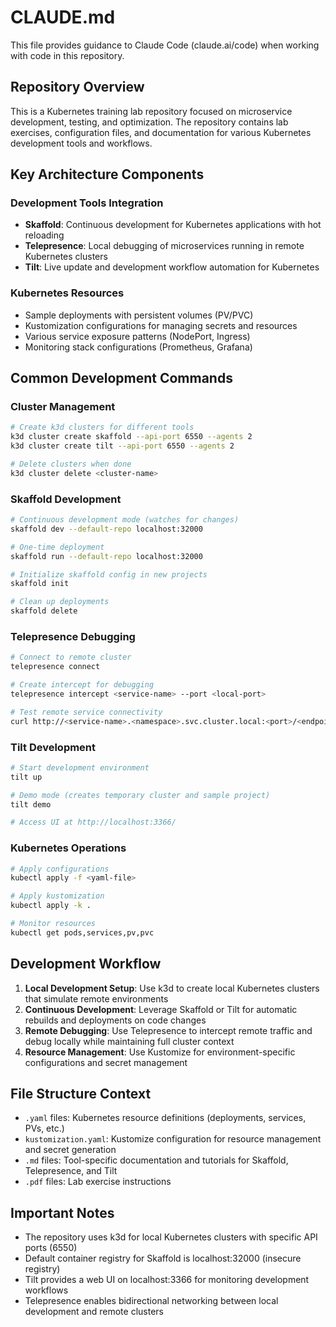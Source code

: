 # CLAUDE.md

This file provides guidance to Claude Code (claude.ai/code) when working with code in this repository.

## Repository Overview

This is a Kubernetes training lab repository focused on microservice development, testing, and optimization. The repository contains lab exercises, configuration files, and documentation for various Kubernetes development tools and workflows.

## Key Architecture Components

### Development Tools Integration
- **Skaffold**: Continuous development for Kubernetes applications with hot reloading
- **Telepresence**: Local debugging of microservices running in remote Kubernetes clusters  
- **Tilt**: Live update and development workflow automation for Kubernetes

### Kubernetes Resources
- Sample deployments with persistent volumes (PV/PVC)
- Kustomization configurations for managing secrets and resources
- Various service exposure patterns (NodePort, Ingress)
- Monitoring stack configurations (Prometheus, Grafana)

## Common Development Commands

### Cluster Management
```bash
# Create k3d clusters for different tools
k3d cluster create skaffold --api-port 6550 --agents 2
k3d cluster create tilt --api-port 6550 --agents 2

# Delete clusters when done
k3d cluster delete <cluster-name>
```

### Skaffold Development
```bash
# Continuous development mode (watches for changes)
skaffold dev --default-repo localhost:32000

# One-time deployment
skaffold run --default-repo localhost:32000

# Initialize skaffold config in new projects
skaffold init

# Clean up deployments
skaffold delete
```

### Telepresence Debugging
```bash
# Connect to remote cluster
telepresence connect

# Create intercept for debugging
telepresence intercept <service-name> --port <local-port>

# Test remote service connectivity
curl http://<service-name>.<namespace>.svc.cluster.local:<port>/<endpoint>
```

### Tilt Development
```bash
# Start development environment
tilt up

# Demo mode (creates temporary cluster and sample project)
tilt demo

# Access UI at http://localhost:3366/
```

### Kubernetes Operations
```bash
# Apply configurations
kubectl apply -f <yaml-file>

# Apply kustomization
kubectl apply -k .

# Monitor resources
kubectl get pods,services,pv,pvc
```

## Development Workflow

1. **Local Development Setup**: Use k3d to create local Kubernetes clusters that simulate remote environments
2. **Continuous Development**: Leverage Skaffold or Tilt for automatic rebuilds and deployments on code changes
3. **Remote Debugging**: Use Telepresence to intercept remote traffic and debug locally while maintaining full cluster context
4. **Resource Management**: Use Kustomize for environment-specific configurations and secret management

## File Structure Context

- `.yaml` files: Kubernetes resource definitions (deployments, services, PVs, etc.)
- `kustomization.yaml`: Kustomize configuration for resource management and secret generation
- `.md` files: Tool-specific documentation and tutorials for Skaffold, Telepresence, and Tilt
- `.pdf` files: Lab exercise instructions

## Important Notes

- The repository uses k3d for local Kubernetes clusters with specific API ports (6550)
- Default container registry for Skaffold is localhost:32000 (insecure registry)
- Tilt provides a web UI on localhost:3366 for monitoring development workflows
- Telepresence enables bidirectional networking between local development and remote clusters